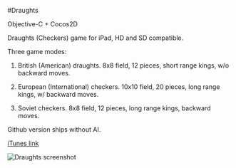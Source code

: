 #Draughts

Objective-C + Cocos2D

Draughts (Checkers) game for iPad, HD and SD compatible.

Three game modes:

1. British (American) draughts. 8x8 field, 12 pieces, short range kings, w/o backward moves.

2. European (International) checkers. 10x10 field, 20 pieces, long range kings, w/ backward moves.

3. Soviet checkers. 8x8 field, 12 pieces, long range kings, backward moves.

Github version ships without AI.

[iTunes link](https://itunes.apple.com/app/id556852843?mt=8)

![Draughts screenshot](https://github.com/savytskyi/Draughts/blob/master/screenshot.png?raw=true)